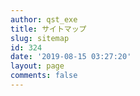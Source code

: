 ```yaml
---
author: qst_exe
title: サイトマップ
slug: sitemap
id: 324
date: '2019-08-15 03:27:20'
layout: page
comments: false
---
```


